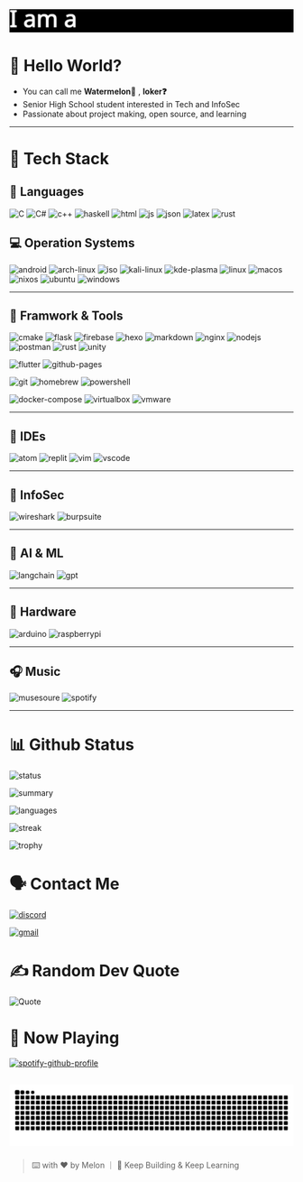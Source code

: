 <img src="typewriter.gif">

# 👋 Hello World?
- You can call me **Watermelon🍉** , **Ioker❓** 
- Senior High School student interested in Tech and InfoSec
- Passionate about project making, open source, and learning 
---
# 🧰 Tech Stack

## 💬 Languages
![C](https://img.shields.io/badge/C-00599C?style=for-the-badge&logo=c&logoColor=white) ![C#](https://img.shields.io/badge/C%23-239120?style=for-the-badge&logo=csharp&logoColor=white) ![c++](https://img.shields.io/badge/C%2B%2B-00599C?style=for-the-badge&logo=c%2B%2B&logoColor=white) ![haskell](https://img.shields.io/badge/Haskell-5D4F85?style=for-the-badge&logo=haskell&logoColor=white) ![html](https://img.shields.io/badge/HTML5-E34F26?style=for-the-badge&logo=html5&logoColor=white) ![js](https://img.shields.io/badge/JavaScript-323330?style=for-the-badge&logo=javascript&logoColor=F7DF1E) ![json](https://img.shields.io/badge/json-5E5C5C?style=for-the-badge&logo=json&logoColor=white) ![latex](https://img.shields.io/badge/LaTeX-47A141?style=for-the-badge&logo=LaTeX&logoColor=white) ![rust](https://img.shields.io/badge/Rust-black?style=for-the-badge&logo=rust&logoColor=#E57324) 


## 💻 Operation Systems
![android](https://img.shields.io/badge/Android-3DDC84?style=for-the-badge&logo=android&logoColor=white) ![arch-linux](https://img.shields.io/badge/Arch_Linux-1793D1?style=for-the-badge&logo=arch-linux&logoColor=white) ![iso](https://img.shields.io/badge/iOS-000000?style=for-the-badge&logo=ios&logoColor=white) ![kali-linux](https://img.shields.io/badge/Kali_Linux-557C94?style=for-the-badge&logo=kali-linux&logoColor=white) ![kde-plasma](https://img.shields.io/badge/KDE_Plasma-1D99F3?style=for-the-badge&logo=kdeplasma&logoColor=white) ![linux](https://img.shields.io/badge/Linux-FCC624?style=for-the-badge&logo=linux&logoColor=black) ![macos](https://img.shields.io/badge/mac%20os-000000?style=for-the-badge&logo=apple&logoColor=white) ![nixos](https://img.shields.io/badge/NixOS-5277C3?style=for-the-badge&logo=nixos&logoColor=white) ![ubuntu](https://img.shields.io/badge/Ubuntu-E95420?style=for-the-badge&logo=ubuntu&logoColor=white) ![windows](https://img.shields.io/badge/Windows-0078D6?style=for-the-badge&logo=windows&logoColor=white)

---

## 🧱 Framwork & Tools
![cmake](https://img.shields.io/badge/CMake-064F8C?style=for-the-badge&logo=cmake&logoColor=white) ![flask](https://img.shields.io/badge/Flask-000000?style=for-the-badge&logo=flask&logoColor=white) ![firebase](https://img.shields.io/badge/firebase-ffca28?style=for-the-badge&logo=firebase&logoColor=black) ![hexo](https://img.shields.io/badge/Hexo-0E83CD?style=for-the-badge&logo=hexo&logoColor=white) ![markdown](https://img.shields.io/badge/Markdown-000000?style=for-the-badge&logo=markdown&logoColor=white) ![nginx](https://img.shields.io/badge/Nginx-009639?style=for-the-badge&logo=nginx&logoColor=white) ![nodejs](https://img.shields.io/badge/Node%20js-339933?style=for-the-badge&logo=nodedotjs&logoColor=white) ![postman](https://img.shields.io/badge/Postman-FF6C37?style=for-the-badge&logo=Postman&logoColor=white) ![rust](https://img.shields.io/badge/Rust-000000?style=for-the-badge&logo=rust&logoColor=white) ![unity](https://img.shields.io/badge/Unity-100000?style=for-the-badge&logo=unity&logoColor=white)

![flutter](https://img.shields.io/badge/Flutter-02569B?style=for-the-badge&logo=flutter&logoColor=white) ![github-pages](https://img.shields.io/badge/GitHub%20Pages-222222?style=for-the-badge&logo=github%20Pages&logoColor=white)

![git](https://img.shields.io/badge/GIT-E44C30?style=for-the-badge&logo=git&logoColor=white) ![homebrew](https://img.shields.io/badge/homebrew-FBB040?style=for-the-badge&logo=homebrew&logoColor=white) ![powershell](https://img.shields.io/badge/powershell-5391FE?style=for-the-badge&logo=powershell&logoColor=white)

![docker-compose](https://img.shields.io/badge/Docker%20Compose-2496ED?style=for-the-badge&logo=docker&logoColor=white) ![virtualbox](https://img.shields.io/badge/VirtualBox-21416b?style=for-the-badge&logo=VirtualBox&logoColor=white) ![vmware](https://img.shields.io/badge/VMware-231f20?style=for-the-badge&logo=VMware&logoColor=white)

---

## 🧠 IDEs

![atom](https://img.shields.io/badge/Atom-66595C?style=for-the-badge&logo=Atom&logoColor=white) ![replit](https://img.shields.io/badge/replit-667881?style=for-the-badge&logo=replit&logoColor=white) ![vim](https://img.shields.io/badge/VIM-%2311AB00.svg?&style=for-the-badge&logo=vim&logoColor=white) ![vscode](https://img.shields.io/badge/VSCode-0078D4?style=for-the-badge&logo=visual%20studio%20code&logoColor=white) 

---

## 🔧 InfoSec

![wireshark](https://img.shields.io/badge/Wireshark-1679A7?style=for-the-badge&logo=Wireshark&logoColor=white) ![burpsuite](https://img.shields.io/badge/burpsuite-FF6633?style=for-the-badge&logo=burpsuite&logoColor=white)

---

## 🤖 AI & ML

![langchain](https://img.shields.io/badge/langchain-1C3C3C?style=for-the-badge&logo=langchain&logoColor=white) ![gpt](https://img.shields.io/badge/ChatGPT-74aa9c?style=for-the-badge&logo=openai&logoColor=white)

---

## 🔩 Hardware

![arduino](https://img.shields.io/badge/Arduino-00979D?style=for-the-badge&logo=Arduino&logoColor=white) ![raspberrypi](https://img.shields.io/badge/Raspberry%20Pi-A22846?style=for-the-badge&logo=Raspberry%20Pi&logoColor=white) 

---

## 🎧 Music
![musesoure](https://img.shields.io/badge/MuseScore-1A70B8?style=for-the-badge&logo=MuseScore&logoColor=white) ![spotify](https://img.shields.io/badge/Spotify-1ED760?&style=for-the-badge&logo=spotify&logoColor=white) 

---

# 📊 Github Status
![status](https://github-readme-stats.vercel.app/api?username=Watermelon-1234&theme=dark)

![summary](https://github-profile-summary-cards.vercel.app/api/cards/profile-details?username=Watermelon-1234&theme=github_dark)

![languages](https://github-readme-stats.vercel.app/api/top-langs/?username=Watermelon-1234&theme=github_dark)

![streak](https://github-readme-streak-stats.herokuapp.com/?user=Watermelon-1234&theme=github_dark)

![trophy](https://github-profile-trophy.vercel.app/?username=Watermelon-1234&theme=github_dark)

# 🗣️ Contact Me
[![discord](https://img.shields.io/badge/Discord-5865F2?style=for-the-badge&logo=discord&logoColor=white)](https://discordapp.com/users/725187659760402463)

[![gmail](https://img.shields.io/badge/Gmail-D14836?style=for-the-badge&logo=gmail&logoColor=white)](mailto:948794harvey@gmail.com)

# ✍️ Random Dev Quote

![Quote](https://quotes-github-readme.vercel.app/api?type=horizontal&theme=dark)


# 🎵 Now Playing

[![spotify-github-profile](https://spotify-github-profile.kittinanx.com/api/view?uid=31mzlsgfzkjb5lcoxnpvdsgpio3u&cover_image=true&theme=default&show_offline=false&background_color=121212&interchange=false&bar_color=53b14f&bar_color_cover=true)](https://spotify-github-profile.kittinanx.com/api/view?uid=31mzlsgfzkjb5lcoxnpvdsgpio3u&redirect=true)

![snake gif](https://github.com/Watermelon-1234/Watermelon-1234/blob/output/github-snake-dark.svg)
---

> ⌨️ with ❤️ by Melon ｜ 🌱 Keep Building & Keep Learning


